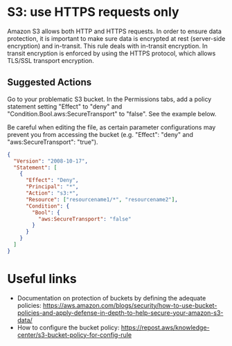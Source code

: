 # S3: use HTTPS requests only

Amazon S3 allows both HTTP and HTTPS requests. In order to ensure data protection, it is important to make sure data is encrypted at rest (server-side encryption) and in-transit. This rule deals with in-transit encryption.
In transit encryption is enforced by using the HTTPS protocol, which allows TLS/SSL transport encryption.

## Suggested Actions

Go to your problematic S3 bucket. In the Permissions tabs, add a policy statement setting "Effect" to "deny" and "Condition.Bool.aws:SecureTransport" to "false". See the example below.

Be careful when editing the file, as certain parameter configurations may prevent you from accessing the bucket (e.g. "Effect": "deny" and "aws:SecureTransport": "true").

```json
{
  "Version": "2008-10-17",
  "Statement": [
    {
      "Effect": "Deny",
      "Principal": "*",
      "Action": "s3:*",
      "Resource": ["resourcename1/*", "resourcename2"],
      "Condition": {
        "Bool": {
          "aws:SecureTransport": "false"
        }
      }
    }
  ]
}
```

# Useful links

- Documentation on protection of buckets by defining the adequate policies: https://aws.amazon.com/blogs/security/how-to-use-bucket-policies-and-apply-defense-in-depth-to-help-secure-your-amazon-s3-data/
- How to configure the bucket policy: https://repost.aws/knowledge-center/s3-bucket-policy-for-config-rule

